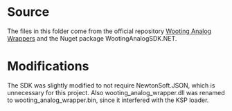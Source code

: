 # Source
The files in this folder come from the official repository [Wooting Analog Wrappers](https://github.com/WootingKb/wooting-analog-wrappers) and the Nuget package WootingAnalogSDK.NET.

# Modifications
The SDK was slightly modified to not require NewtonSoft.JSON, which is unnecessary for this project.
Also wooting_analog_wrapper.dll was renamed to wooting_analog_wrapper.bin, since it interfered with the KSP loader.